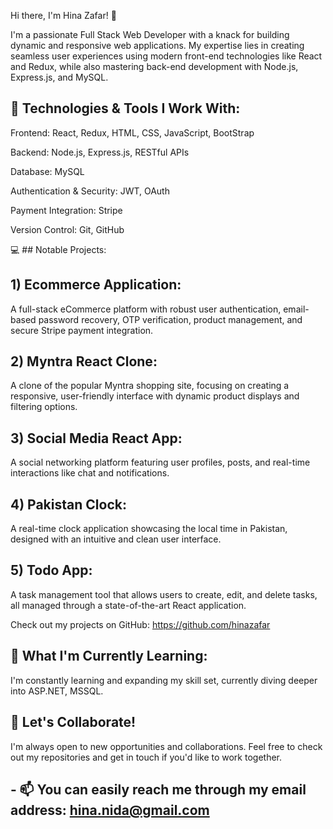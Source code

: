 Hi there, I'm Hina Zafar! 👋

I'm a passionate Full Stack Web Developer with a knack for building dynamic and responsive web applications. My expertise lies in creating seamless user experiences using modern front-end technologies like React and Redux, while also mastering back-end development with Node.js, Express.js, and MySQL.

## 🔧 Technologies & Tools I Work With:
Frontend: React, Redux, HTML, CSS, JavaScript, BootStrap

Backend: Node.js, Express.js, RESTful APIs

Database: MySQL

Authentication & Security: JWT, OAuth

Payment Integration: Stripe

Version Control: Git, GitHub

💻 ## Notable Projects:

## 1) Ecommerce Application:

A full-stack eCommerce platform with robust user authentication, email-based password recovery, OTP verification, product management, and secure Stripe payment integration.

## 2) Myntra React Clone:

A clone of the popular Myntra shopping site, focusing on creating a responsive, user-friendly interface with dynamic product displays and filtering options.

## 3) Social Media React App:

A social networking platform featuring user profiles, posts, and real-time interactions like chat and notifications.

## 4) Pakistan Clock:

A real-time clock application showcasing the local time in Pakistan, designed with an intuitive and clean user interface.

## 5) Todo App:

A task management tool that allows users to create, edit, and delete tasks, all managed through a state-of-the-art React application.

Check out my projects on GitHub: https://github.com/hinazafar

## 🌱 What I'm Currently Learning:

I'm constantly learning and expanding my skill set, currently diving deeper into ASP.NET, MSSQL.

## 🚀 Let's Collaborate!

I'm always open to new opportunities and collaborations. Feel free to check out my repositories and get in touch if you'd like to work together.

## - 📫 You can easily reach me through my email address: hina.nida@gmail.com

<!---
hinazafar/hinazafar is a ✨ special ✨ repository because its `README.md` (this file) appears on your GitHub profile.
You can click the Preview link to take a look at your changes.
--->
